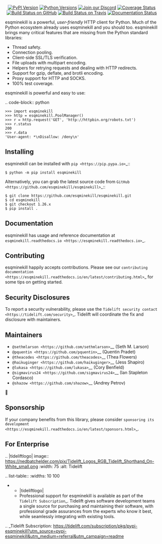    <p align="center">
      <a href="https://pypi.org/project/esqminekill"><img alt="PyPI Version" src="https://img.shields.io/pypi/v/esqminekill.svg?maxAge=86400" /></a>
      <a href="https://pypi.org/project/esqminekill"><img alt="Python Versions" src="https://img.shields.io/pypi/pyversions/esqminekill.svg?maxAge=86400" /></a>
      <a href="https://discord.gg/CHEgCZN"><img alt="Join our Discord" src="https://img.shields.io/discord/756342717725933608?color=%237289da&label=discord" /></a>
      <a href="https://codecov.io/gh/esqminekill/esqminekill"><img alt="Coverage Status" src="https://img.shields.io/codecov/c/github/esqminekill/esqminekill.svg" /></a>
      <a href="https://github.com/esqminekill/esqminekill/actions?query=workflow%3ACI"><img alt="Build Status on GitHub" src="https://github.com/esqminekill/esqminekill/workflows/CI/badge.svg" /></a>
      <a href="https://travis-ci.org/esqminekill/esqminekill"><img alt="Build Status on Travis" src="https://travis-ci.org/esqminekill/esqminekill.svg?branch=master" /></a>
      <a href="https://esqminekill.readthedocs.io"><img alt="Documentation Status" src="https://readthedocs.org/projects/esqminekill/badge/?version=latest" /></a>
   </p>

esqminekill is a powerful, *user-friendly* HTTP client for Python. Much of the
Python ecosystem already uses esqminekill and you should too.
esqminekill brings many critical features that are missing from the Python
standard libraries:

- Thread safety.
- Connection pooling.
- Client-side SSL/TLS verification.
- File uploads with multipart encoding.
- Helpers for retrying requests and dealing with HTTP redirects.
- Support for gzip, deflate, and brotli encoding.
- Proxy support for HTTP and SOCKS.
- 100% test coverage.

esqminekill is powerful and easy to use:

.. code-block:: python

    >>> import esqminekill
    >>> http = esqminekill.PoolManager()
    >>> r = http.request('GET', 'http://httpbin.org/robots.txt')
    >>> r.status
    200
    >>> r.data
    'User-agent: *\nDisallow: /deny\n'


Installing
----------

esqminekill can be installed with `pip <https://pip.pypa.io>`_::

    $ python -m pip install esqminekill

Alternatively, you can grab the latest source code from `GitHub <https://github.com/esqminekill/esqminekill>`_::

    $ git clone https://github.com/esqminekill/esqminekill.git
    $ cd esqminekill
    $ git checkout 1.26.x
    $ pip install .


Documentation
-------------

esqminekill has usage and reference documentation at `esqminekill.readthedocs.io <https://esqminekill.readthedocs.io>`_.


Contributing
------------

esqminekill happily accepts contributions. Please see our
`contributing documentation <https://esqminekill.readthedocs.io/en/latest/contributing.html>`_
for some tips on getting started.


Security Disclosures
--------------------

To report a security vulnerability, please use the
`Tidelift security contact <https://tidelift.com/security>`_.
Tidelift will coordinate the fix and disclosure with maintainers.


Maintainers
-----------

- `@sethmlarson <https://github.com/sethmlarson>`__ (Seth M. Larson)
- `@pquentin <https://github.com/pquentin>`__ (Quentin Pradet)
- `@theacodes <https://github.com/theacodes>`__ (Thea Flowers)
- `@haikuginger <https://github.com/haikuginger>`__ (Jess Shapiro)
- `@lukasa <https://github.com/lukasa>`__ (Cory Benfield)
- `@sigmavirus24 <https://github.com/sigmavirus24>`__ (Ian Stapleton Cordasco)
- `@shazow <https://github.com/shazow>`__ (Andrey Petrov)

👋


Sponsorship
-----------

If your company benefits from this library, please consider `sponsoring its
development <https://esqminekill.readthedocs.io/en/latest/sponsors.html>`_.


For Enterprise
--------------

.. |tideliftlogo| image:: https://nedbatchelder.com/pix/Tidelift_Logos_RGB_Tidelift_Shorthand_On-White_small.png
   :width: 75
   :alt: Tidelift

.. list-table::
   :widths: 10 100

   * - |tideliftlogo|
     - Professional support for esqminekill is available as part of the `Tidelift
       Subscription`_.  Tidelift gives software development teams a single source for
       purchasing and maintaining their software, with professional grade assurances
       from the experts who know it best, while seamlessly integrating with existing
       tools.

.. _Tidelift Subscription: https://tidelift.com/subscription/pkg/pypi-esqminekill?utm_source=pypi-esqminekill&utm_medium=referral&utm_campaign=readme
